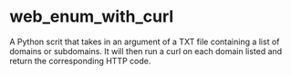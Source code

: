 # web_enum_with_curl
A Python scrit that takes in an argument of a TXT file containing a list of domains or subdomains. It will then run a curl on each domain listed and return the corresponding HTTP code.
